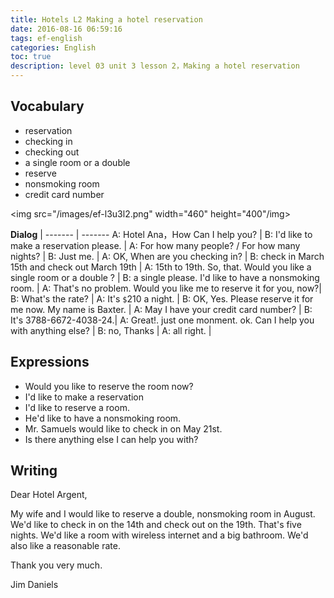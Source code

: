 ```yaml
---
title: Hotels L2 Making a hotel reservation
date: 2016-08-16 06:59:16
tags: ef-english
categories: English
toc: true
description: level 03 unit 3 lesson 2，Making a hotel reservation
---
```


## Vocabulary

- reservation
- checking in
- checking out
- a single room or a double
- reserve
- nonsmoking room
- credit card number
 
<img src="/images/ef-l3u3l2.png" width="460" height="400"/img>

**Dialog** |
------- | -------
A: Hotel Ana，How Can I help you? |
B: I'd like to make a reservation please. |
A: For how many people? / For how many nights? |
B: Just me. |
A: OK, When are you checking in? |
B: check in March 15th and check out March 19th |
A: 15th to 19th. So, that. Would you like a single room or a double ? |
B: a single please. I'd like to have a nonsmoking room. |
A: That's no problem. Would you like me to reserve it for you, now?|
B: What's the rate? |
A: It's `$`210 a night. |
B: OK, Yes. Please reserve it for me now. My name is Baxter. |
A: May I have your credit card number? |
B: It's 3788-6672-4038-24.|
A: Great!. just one monment. ok. Can I help you with anything else? | 
B: no, Thanks |
A: all right. |

## Expressions

- Would you like to reserve the room now?
- I'd like to make a reservation
- I'd like to reserve a room.
- He'd like to have a nonsmoking room.
- Mr. Samuels would like to check in on May 21st.
- Is there anything else I can help you with?

## Writing

Dear Hotel Argent,

My wife and I would like to reserve a double, nonsmoking room in August. We'd like to check in on the 14th and check out on the 19th. That's five nights. We'd like a room with wireless internet and a big bathroom. We'd also like a reasonable rate.

Thank you very much.

Jim Daniels

